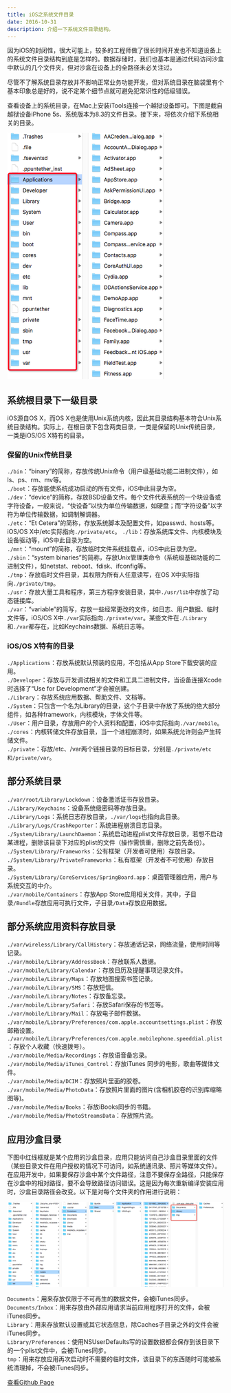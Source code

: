 ```yaml
---
title: iOS之系统文件目录
date: 2016-10-31
description: 介绍一下系统文件目录结构。
---
```


因为iOS的封闭性，很大可能上，较多的工程师做了很长时间开发也不知道设备上的系统文件目录结构到底是怎样的。数据存储时，我们也基本是通过代码访问沙盒中默认的几个文件夹，但对沙盒在设备上的全路径未必关注过。  

尽管不了解系统目录存放并不影响正常业务功能开发，但对系统目录在脑袋里有个基本印象总是好的，说不定某个细节点就可避免犯常识性的低级错误。 

查看设备上的系统目录，在Mac上安装iTools连接一个越狱设备即可。下图是截自越狱设备iPhone 5s、系统版本为8.3的文件目录。接下来，将依次介绍下系统相关的目录。

![file system](https://raw.githubusercontent.com/hncoder/hncoder.github.io/master/assets/images/ios_file_system_1.png)

## 系统根目录下一级目录

iOS源自OS X，而OS X也是使用Unix系统内核，因此其目录结构基本符合Unix系统目录结构。实际上，在根目录下包含两类目录，一类是保留的Unix传统目录，一类是iOS/OS X特有的目录。

### 保留的Unix传统目录

`./bin`：“binary”的简称，存放传统Unix命令（用户级基础功能二进制文件），如ls、ps、rm、mv等。  
`./boot`：存放能使系统成功启动的所有文件，iOS中此目录为空。  
`./dev`：“device”的简称，存放BSD设备文件。每个文件代表系统的一个块设备或字符设备，一般来说，“快设备”以快为单位传输数据，如硬盘；而“字符设备”以字符为单位传输数据，如调制解调器。  
`./etc`：“Et Cetera”的简称，存放系统脚本及配置文件，如passwd、hosts等。iOS/OS X中/etc实际指向`./private/etc`。
`./lib`：存放系统库文件、内核模块及设备驱动等，iOS中此目录为空。  
`./mnt`：“mount”的简称，存放临时文件系统挂载点，iOS中此目录为空。  
`./sbin`：“system binaries”的简称，存放Unix管理类命令（系统级基础功能的二进制文件），如netstat、reboot、fdisk、ifconfig等。  
`./tmp`：存放临时文件目录，其权限为所有人任意读写，在OS X中实际指向`./private/tmp`。  
`./usr`：存放大量工具和程序，第三方程序安装目录，其中`./usr/lib`中存放了动态链接库。  
`./var`：“variable”的简写，存放一些经常更改的文件，如日志、用户数据、临时文件等，iOS/OS X中`./var`实际指向`./private/var`。某些文件在`./Library`和`./var`都存在，比如Keychains数据、系统日志等。  

### iOS/OS X特有的目录

`./Applications`：存放系统默认预装的应用，不包括从App Store下载安装的应用。  
`./Developer`：存放与开发调试相关的文件和工具二进制文件，当设备连接Xcode时选择了“Use for Development”才会被创建。  
`./Library`：存放系统应用数据、帮助文件、文档等。  
`./System`：只包含一个名为Library的目录，这个子目录中存放了系统的绝大部分组件，如各种framework，内核模块，字体文件等。  
`./User`：用户目录，存放用户的个人资料和配置，iOS中实际指向`./var/mobile`。  
`./cores`：内核转储文件存放目录，当一个进程崩溃时，如果系统允许则会产生转储文件。  
`./private`：存放/etc、/var两个链接目录的目标目录，分别是`./private/etc和/private/var`。  


## 部分系统目录

`./var/root/Library/Lockdown`：设备激活证书存放目录。  
`./Library/Keychains`：设备系统级密码等存放目录。  
`./Library/Logs`：系统日志存放目录，`./var/logs`也指向此目录。  
`./Library/Logs/CrashReporter`：系统进程崩溃日志目录。  
`./System/Library/LaunchDaemon`：系统启动进程plist文件存放目录，若想不启动某进程，删除该目录下对应的plist的文件（操作需慎重，删除之前先备份）。  
`./System/Library/Frameworks`：公有框架（开发者可使用）存放目录。  
`./System/Library/PrivateFrameworks`：私有框架（开发者不可使用）存放目录。  
`./System/Library/CoreServices/SpringBoard.app`：桌面管理器应用，用户与系统交互的中介。  
`./var/mobile/Containers`：存放App Store应用相关文件，其中，子目录`/Bundle`存放应用可执行文件，子目录`/Data`存放应用数据。  


## 部分系统应用资料存放目录

`./var/wireless/Library/CallHistory`：存放通话记录，网络流量，使用时间等记录。  
`./var/mobile/Library/AddressBook`：存放联系人数据。  
`./var/mobile/Library/Calendar`：存放日历及提醒事项记录文件。  
`./var/mobile/Library/Maps`：存放地图搜索书签记录。  
`./var/mobile/Library/SMS`：存放短信。  
`./var/mobile/Library/Notes`：存放备忘录。  
`./var/mobile/Library/Safari`：存放Safari保存的书签等。  
`./var/mobile/Library/Mail`：存放电子邮件数据。  
`./var/mobile/Library/Preferences/com.apple.accountsettings.plist`：存放邮箱设置。  
`./var/mobile/Library/Preferences/com.apple.mobilephone.speeddial.plist` ：存放个人收藏（快速拨号）。  
`./var/mobile/Media/Recordings`：存放语音备忘录。  
`./var/mobile/Media/iTunes_Control`：存放iTunes 同步的电影，歌曲等媒体文件。  
`./var/mobile/Media/DCIM`：存放照片里面的胶卷。  
`./var/mobile/Media/PhotoData`：存放照片里面的图片(含相机胶卷的识别库缩略图等)。  
`./var/mobile/Media/Books`：存放iBooks同步的书籍。  
`./var/mobile/Media/PhotoStreamsData`：存放照片流。  


## 应用沙盒目录

下图中红线框就是某个应用的沙盒目录，应用只能访问自己沙盒目录里面的文件（某些目录文件在用户授权的情况下可访问，如系统通讯录、照片等媒体文件）。在应用开发中，如果要保存沙盒中某个文件路径，注意不要保存全路径，只能保存在沙盒中的相对路径，要不会导致路径访问错误。这是因为每次重新编译安装应用时，沙盒目录路径会改变。以下是对每个文件夹的作用进行说明：

![sandbox](https://raw.githubusercontent.com/hncoder/hncoder.github.io/master/assets/images/ios_file_system_2.png)

`Documents`：用来存放仅限于不可再生的数据文件，会被iTunes同步。  
`Documents/Inbox`：用来存放由外部应用请求当前应用程序打开的文件，会被iTunes同步。  
`Library`：用来存放默认设置或其它状态信息，除Caches子目录之外的文件会被iTunes同步。  
`Library/Preferences`：使用NSUserDefaults写的设置数据都会保存到该目录下的一个plist文件中，会被iTunes同步。  
`tmp`：用来存放应用再次启动时不需要的临时文件，该目录下的东西随时可能被系统清理掉，不会被iTunes同步。

[查看Github Page](https://github.com/hncoder/hncoder.github.io/blob/master/_posts/2016-10-31-ios-file-system-directories.md)
